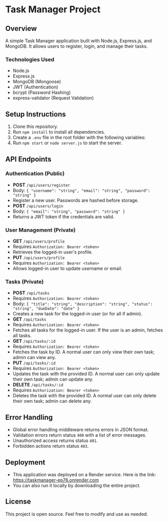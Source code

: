 # Task Manager Project

## Overview

A simple Task Manager application built with Node.js, Express.js, and MongoDB. It allows users to register, login, and manage their tasks.

### Technologies Used
- Node.js
- Express.js
- MongoDB (Mongoose)
- JWT (Authentication)
- bcrypt (Password Hashing)
- express-validator (Request Validation)

## Setup Instructions

1. Clone this repository.
2. Run `npm install` to install all dependencies.
3. Create a `.env` file in the root folder with the following variables:
4. Run `npm start` or `node server.js` to start the server.

## API Endpoints

### Authentication (Public)
- **POST** `/api/users/register`  
- Body: `{ "username": "string", "email": "string", "password": "string" }`
- Register a new user. Passwords are hashed before storage.
- **POST** `/api/users/login`  
- Body: `{ "email": "string", "password": "string" }`
- Returns a JWT token if the credentials are valid.

### User Management (Private)
- **GET** `/api/users/profile`
- Requires `Authorization: Bearer <token>`
- Retrieves the logged-in user's profile.
- **PUT** `/api/users/profile`
- Requires `Authorization: Bearer <token>`
- Allows logged-in user to update username or email.

### Tasks (Private)
- **POST** `/api/tasks`
- Requires `Authorization: Bearer <token>`
- Body: `{ "title": "string", "description": "string", "status": "string", "dueDate": "date" }`
- Creates a new task for the logged-in user (or for all if admin).
- **GET** `/api/tasks`
- Requires `Authorization: Bearer <token>`
- Fetches all tasks for the logged-in user. If the user is an admin, fetches all tasks.
- **GET** `/api/tasks/:id`
- Requires `Authorization: Bearer <token>`
- Fetches the task by ID. A normal user can only view their own task; admin can view any.
- **PUT** `/api/tasks/:id`
- Requires `Authorization: Bearer <token>`
- Updates the task with the provided ID. A normal user can only update their own task; admin can update any.
- **DELETE** `/api/tasks/:id`
- Requires `Authorization: Bearer <token>`
- Deletes the task with the provided ID. A normal user can only delete their own task; admin can delete any.

## Error Handling
- Global error handling middleware returns errors in JSON format.
- Validation errors return status `400` with a list of error messages.
- Unauthorized access returns status `401`.
- Forbidden actions return status `403`.

## Deployment
- This application was deployed on a Render service. Here is the link:
    https://taskmanager-ep76.onrender.com
- You can also run it locally by downloading the entire project.

## License
This project is open source. Feel free to modify and use as needed.
